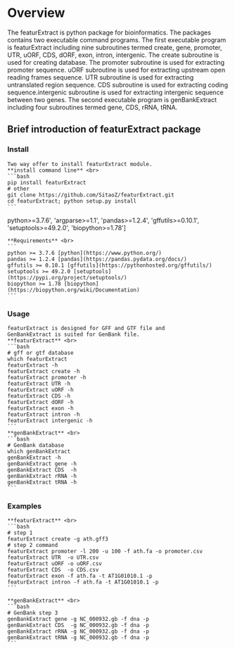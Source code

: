 # Overview

The featurExtract is python package for bioinformatics. 
The packages contains two executable command programs.
The first executable program is featurExtract including 
nine subroutines termed create, gene, promoter, UTR, uORF,
CDS, dORF, exon, intron, intergenic. The create subroutine is 
used for creating database. The promoter subroutine is used
for extracting promoter sequence. uORF subroutine is used 
for extracting upstream open reading frames sequence. UTR
subroutine is used for extracting untranslated region sequence.
CDS subroutine is used for extracting coding sequence.intergenic
subroutine is used for extracting intergenic sequence between two
genes. The second executable program is genBankExtract including 
four subroutines termed gene, CDS, rRNA, tRNA.


## Brief introduction of featurExtract package

### Install
    Two way offer to install featurExtract module.
    **install command line** <br>
    ```bash
    pip install featurExtract
    # other
    git clone https://github.com/SitaoZ/featurExtract.git
    cd featurExtract; python setup.py install
    ```
python>=3.7.6',
                        'argparse>=1.1', 
                        'pandas>=1.2.4', 
                        'gffutils>=0.10.1',
                        'setuptools>=49.2.0',
                        'biopython>=1.78']

    **Requirements** <br>
    ```
    python >= 3.7.6 [python](https://www.python.org/)
    pandas >= 1.2.4 [pandas](https://pandas.pydata.org/docs/)
    gffutils >= 0.10.1 [gffutils](https://pythonhosted.org/gffutils/)
    setuptools >= 49.2.0 [setuptools](https://pypi.org/project/setuptools/)
    biopython >= 1.78 [biopython](https://biopython.org/wiki/Documentation)
    ```
### Usage
    featurExtract is designed for GFF and GTF file and 
    GenBankExtract is suited for GenBank file. 
    **featurExtract** <br> 
    ```bash
    # gff or gtf database 
    which featurExtract
    featurExtract -h 
    featurExtract create -h 
    featurExtract promoter -h 
    featurExtract UTR -h 
    featurExtract uORF -h 
    featurExtract CDS -h 
    featurExtract dORF -h
    featurExtract exon -h
    featurExtract intron -h
    featurExtract intergenic -h
    ```
    **genBankExtract** <br>
    ```bash 
    # GenBank database
    which genBankExtract
    genBankExtract -h
    genBankExtract gene -h
    genBankExtract CDS  -h
    genBankExtract rRNA -h
    genBankExtract tRNA -h
    ```
### Examples

    **featurExtract** <br>
    ```bash
    # step 1 
    featurExtract create -g ath.gff3 
    # step 2 command
    featurExtract promoter -l 200 -u 100 -f ath.fa -o promoter.csv
    featurExtract UTR  -o UTR.csv
    featurExtract uORF -o uORF.csv
    featurExtract CDS  -o CDS.csv
    featurExtract exon -f ath.fa -t AT1G01010.1 -p 
    featurExtract intron -f ath.fa -t AT1G01010.1 -p  
    ```
    
    **genBankExtract** <br>
    ```bash 
    # GenBank step 3
    genBankExtract gene -g NC_000932.gb -f dna -p  
    genBankExtract CDS  -g NC_000932.gb -f dna -p 
    genBankExtract rRNA -g NC_000932.gb -f dna -p
    genBankExtract tRNA -g NC_000932.gb -f dna -p
    ```
    
